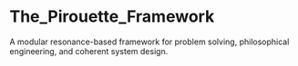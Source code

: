 # The_Pirouette_Framework
A modular resonance-based framework for problem solving, philosophical engineering, and coherent system design.
